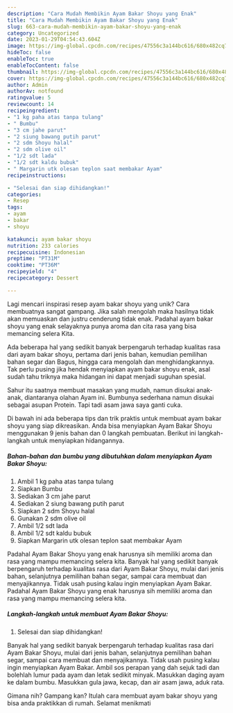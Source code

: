 ```yaml
---
description: "Cara Mudah Membikin Ayam Bakar Shoyu yang Enak"
title: "Cara Mudah Membikin Ayam Bakar Shoyu yang Enak"
slug: 663-cara-mudah-membikin-ayam-bakar-shoyu-yang-enak
category: Uncategorized
date: 2023-01-29T04:54:43.604Z
image: https://img-global.cpcdn.com/recipes/47556c3a144bc616/680x482cq70/ayam-bakar-shoyu-foto-resep-utama.jpg
hideToc: false
enableToc: true
enableTocContent: false
thumbnail: https://img-global.cpcdn.com/recipes/47556c3a144bc616/680x482cq70/ayam-bakar-shoyu-foto-resep-utama.jpg
cover: https://img-global.cpcdn.com/recipes/47556c3a144bc616/680x482cq70/ayam-bakar-shoyu-foto-resep-utama.jpg
author: Admin
authorAv: notfound
ratingvalue: 5
reviewcount: 14
recipeingredient:
- "1 kg paha atas tanpa tulang"
- " Bumbu"
- "3 cm jahe parut"
- "2 siung bawang putih parut"
- "2 sdm Shoyu halal"
- "2 sdm olive oil"
- "1/2 sdt lada"
- "1/2 sdt kaldu bubuk"
- " Margarin utk olesan teplon saat membakar Ayam"
recipeinstructions:

- "Selesai dan siap dihidangkan!"
categories:
- Resep
tags:
- ayam
- bakar
- shoyu

katakunci: ayam bakar shoyu 
nutrition: 233 calories
recipecuisine: Indonesian
preptime: "PT31M"
cooktime: "PT36M"
recipeyield: "4"
recipecategory: Dessert

---
```





Lagi mencari inspirasi resep ayam bakar shoyu yang unik? Cara membuatnya sangat gampang. Jika salah mengolah maka hasilnya tidak akan memuaskan dan justru cenderung tidak enak. Padahal ayam bakar shoyu yang enak selayaknya punya aroma dan cita rasa yang bisa memancing selera Kita.





Ada beberapa hal yang sedikit banyak berpengaruh terhadap kualitas rasa dari ayam bakar shoyu, pertama dari jenis bahan, kemudian pemilihan bahan segar dan Bagus, hingga cara mengolah dan menghidangkannya. Tak perlu pusing jika hendak menyiapkan ayam bakar shoyu enak,      asal sudah tahu triknya maka hidangan ini dapat menjadi suguhan spesial.














Sahur itu saatnya membuat masakan yang mudah, namun disukai anak-anak, diantaranya olahan Ayam ini. Bumbunya sederhana namun disukai sebagai asupan Protein. Tapi tadi asam jawa saya ganti cuka.






Di bawah ini ada beberapa tips dan trik praktis untuk membuat ayam bakar shoyu yang siap dikreasikan. Anda bisa menyiapkan Ayam Bakar Shoyu menggunakan 9 jenis bahan dan 0 langkah pembuatan. Berikut ini langkah-langkah untuk menyiapkan hidangannya.

<!--inarticleads1-->

##### Bahan-bahan dan bumbu yang dibutuhkan dalam menyiapkan Ayam Bakar Shoyu:

1. Ambil 1 kg paha atas tanpa tulang
1. Siapkan  Bumbu
1. Sediakan 3 cm jahe parut
1. Sediakan 2 siung bawang putih parut
1. Siapkan 2 sdm Shoyu halal
1. Gunakan 2 sdm olive oil
1. Ambil 1/2 sdt lada
1. Ambil 1/2 sdt kaldu bubuk
1. Siapkan  Margarin utk olesan teplon saat membakar Ayam


Padahal Ayam Bakar Shoyu yang enak harusnya sih memiliki aroma dan rasa yang mampu memancing selera kita. Banyak hal yang sedikit banyak berpengaruh terhadap kualitas rasa dari Ayam Bakar Shoyu, mulai dari jenis bahan, selanjutnya pemilihan bahan segar, sampai cara membuat dan menyajikannya. Tidak usah pusing kalau ingin menyiapkan Ayam Bakar. Padahal Ayam Bakar Shoyu yang enak harusnya sih memiliki aroma dan rasa yang mampu memancing selera kita. 

<!--inarticleads2-->

##### Langkah-langkah untuk membuat Ayam Bakar Shoyu:


1. Selesai dan siap dihidangkan!

Banyak hal yang sedikit banyak berpengaruh terhadap kualitas rasa dari Ayam Bakar Shoyu, mulai dari jenis bahan, selanjutnya pemilihan bahan segar, sampai cara membuat dan menyajikannya. Tidak usah pusing kalau ingin menyiapkan Ayam Bakar. Ambil sos perapan yang dah sejuk tadi dan bolehlah lumur pada ayam dan letak sedikit minyak. Masukkan daging ayam ke dalam bumbu. Masukkan gula jawa, kecap, dan air asam jawa, aduk rata. 

Gimana nih? Gampang kan? Itulah cara membuat ayam bakar shoyu yang bisa anda praktikkan di rumah. Selamat menikmati
